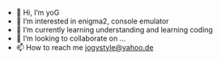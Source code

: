 - 👋 Hi, I’m yoG
- 👀 I’m interested in enigma2, console emulator
- 🌱 I’m currently learning understanding and learning coding
- 💞️ I’m looking to collaborate on ...
- 📫 How to reach me jogystyle@yahoo.de

<!---
Yogistyle/Yogistyle is a ✨ special ✨ repository because its `README.md` (this file) appears on your GitHub profile.
You can click the Preview link to take a look at your changes.
--->
